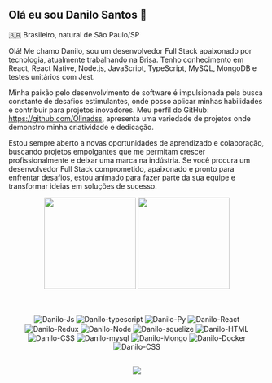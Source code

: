 ## <h2>Olá eu sou Danilo Santos 👋</h2>

🇧🇷 Brasileiro, natural de São Paulo/SP

Olá! Me chamo Danilo, sou um desenvolvedor Full Stack apaixonado por tecnologia, atualmente trabalhando na Brisa. Tenho conhecimento em React, React Native, Node.js, JavaScript, TypeScript, MySQL, MongoDB e testes unitários com Jest.

Minha paixão pelo desenvolvimento de software é impulsionada pela busca constante de desafios estimulantes, onde posso aplicar minhas habilidades e contribuir para projetos inovadores. Meu perfil do GitHub: https://github.com/Olinadss, apresenta uma variedade de projetos onde demonstro minha criatividade e dedicação.

Estou sempre aberto a novas oportunidades de aprendizado e colaboração, buscando projetos empolgantes que me permitam crescer profissionalmente e deixar uma marca na indústria. Se você procura um desenvolvedor Full Stack comprometido, apaixonado e pronto para enfrentar desafios, estou animado para fazer parte da sua equipe e transformar ideias em soluções de sucesso.

<div align="center">
  <img height="180em" src="https://github-readme-stats.vercel.app/api?username=olinadss&show_icons=true&theme=dracula&include_all_commits=true&count_private=true"/>
  <img height="180em" src="https://github-readme-stats.vercel.app/api/top-langs/?username=olinadss&layout=compact&langs_count=7&theme=dracula"/>
</div>
  
  ##
  <div align="center" style="display: inline_block"><br>
  <img align="center" alt="Danilo-Js" src="https://img.shields.io/badge/JavaScript-F7DF1E?style=for-the-badge&logo=javascript&logoColor=black">
  <img align="center" alt="Danilo-typescript" src="https://img.shields.io/badge/TypeScript-007ACC?style=for-the-badge&logo=typescript&logoColor=white">
  <img align="center" alt="Danilo-Py" src="https://img.shields.io/badge/Python-14354C?style=for-the-badge&logo=python&logoColor=white">
  <img align="center" alt="Danilo-React" src="https://img.shields.io/badge/React-20232A?style=for-the-badge&logo=react&logoColor=61DAFB">
  <img align="center" alt="Danilo-Redux" src="https://img.shields.io/badge/Redux-593D88?style=for-the-badge&logo=redux&logoColor=white">
   <img align="center" alt="Danilo-Node" src="https://img.shields.io/badge/Node.js-43853D?style=for-the-badge&logo=node.js&logoColor=white">
   <img align="center" alt="Danilo-squelize" src="https://img.shields.io/badge/sequelize-323330?style=for-the-badge&logo=sequelize&logoColor=blue">
  <img align="center" alt="Danilo-HTML" src="https://img.shields.io/badge/HTML5-E34F26?style=for-the-badge&logo=html5&logoColor=white">
  <img align="center" alt="Danilo-CSS" src="https://img.shields.io/badge/CSS3-1572B6?style=for-the-badge&logo=css3&logoColor=white">
  <img align="center" alt="Danilo-mysql" src="https://img.shields.io/badge/MySQL-00000F?style=for-the-badge&logo=mysql&logoColor=white">
  <img align="center" alt="Danilo-Mongo" src="https://img.shields.io/badge/MongoDB-4EA94B?style=for-the-badge&logo=mongodb&logoColor=white">
  <img align="center" alt="Danilo-Docker" src="https://img.shields.io/badge/Docker-2CA5E0?style=for-the-badge&logo=docker&logoColor=white">
  <img align="center" alt="Danilo-CSS" src="https://img.shields.io/badge/GIT-E44C30?style=for-the-badge&logo=git&logoColor=white">
</div>
  
  ##
  <div align="center">
  <a href="https://www.linkedin.com/in/danilodossantossouza/" target="_blank"><img src="https://img.shields.io/badge/-LinkedIn-%230077B5?style=for-the-badge&logo=linkedin&logoColor=white" target="_blank"></a>
  </div>
